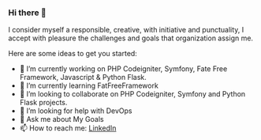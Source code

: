 ### Hi there 👋

I consider myself a responsible, creative, with initiative and punctuality, I accept with pleasure the challenges and goals that organization assign me. 

Here are some ideas to get you started:

- 🔭 I’m currently working on PHP Codeigniter, Symfony, 
Fate Free Framework, Javascript & Python Flask.
- 🌱 I’m currently learning FatFreeFramework
- 👯 I’m looking to collaborate on PHP Codeigniter, Symfony and Python Flask projects.
- 🤔 I’m looking for help with DevOps
- 💬 Ask me about My Goals
- 📫 How to reach me: [LinkedIn](https://www.linkedin.com/in/mubasher-iqbal-12065b104/)
